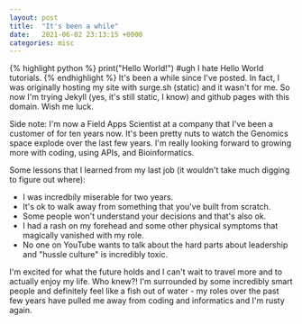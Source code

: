 ```yaml
---
layout: post
title:  "It's been a while"
date:   2021-06-02 23:13:15 +0000
categories: misc
---
```

<!---You’ll find this post in your `_posts` directory. Go ahead and edit it and re-build the site to see your changes. You can rebuild the site in many different ways, but the most common way is to run `jekyll serve`, which launches a web server and auto-regenerates your site when a file is updated. --->

{% highlight python %}
print("Hello World!")
#ugh I hate Hello World tutorials.
{% endhighlight %}
It's been a while since I've posted. In fact, I was originally hosting my site with surge.sh (static) and it wasn't for me. So now I'm trying Jekyll (yes, it's still static, I know) and github pages with this domain. Wish me luck.

Side note: I'm now a Field Apps Scientist at a company that I've been a customer of for ten years now. It's been pretty nuts to watch the Genomics space explode over the last few years. I'm really looking forward to growing more with coding, using APIs, and Bioinformatics.

Some lessons that I learned from my last job (it wouldn't take much digging to figure out where):
  - I was incredbily miserable for two years. 
  - It's ok to walk away from something that you've built from scratch.
  - Some people won't understand your decisions and that's also ok.
  - I had a rash on my forehead and some other physical symptoms that magically vanished with my role.
  - No one on YouTube wants to talk about the hard parts about leadership and "hussle culture" is incredibly toxic.


I'm excited for what the future holds and I can't wait to travel more and to actually enjoy my life. Who knew?! I'm surrounded by some incredibly smart people and definitely feel like a fish out of water - my roles over the past few years have pulled me away from coding and informatics and I'm rusty again. 

